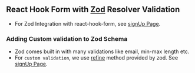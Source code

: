 ## React Hook Form with [Zod](https://github.com/colinhacks/zod) Resolver Validation

- For Zod Integration with react-hook-form, see [signUp Page](src/pages/sign-up.tsx#L6).

### Adding Custom validation to Zod Schema
- Zod comes built in with many validations like email, min-max length etc.
- For `custom validation`, we use [refine](https://github.com/colinhacks/zod#refine) method provided by zod. See [signUp Page](src/pages/sign-up.tsx#L12).